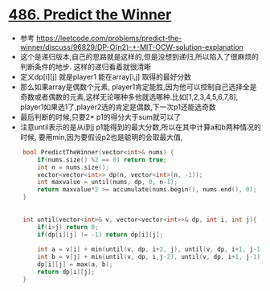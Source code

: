 # [486. Predict the Winner](https://leetcode.com/problems/predict-the-winner/description/)
* 参考 https://leetcode.com/problems/predict-the-winner/discuss/96829/DP-O(n2)-+-MIT-OCW-solution-explanation
* 这个是递归版本,自己的思路就是这样的,但是没想到递归,所以陷入了很麻烦的判断条件的地步. 这样的递归看着就很清晰
* 定义dp[i][j] 就是player1 能在array[i,j] 取得的最好分数
* 那么如果array是偶数个元素, player1肯定能胜,因为他可以控制自己选择全是奇数或者偶数的元素,这样无论哪种多他就选哪种.比如[1,2,3,4,5,6,7,8], player1如果选1了,player2选的肯定是偶数,下一次p1还能选奇数
* 最后判断的时候,只要2* p1的得分大于sum就可以了
* 注意until表示的是从i到j p1能得到的最大分数,所以在其中计算a和b两种情况的时候, 要用min,因为要假设p2也是聪明的会取最大值,

```c++
    bool PredictTheWinner(vector<int>& nums) {
        if(nums.size() %2 == 0) return true;
        int n = nums.size();
        vector<vector<int>> dp(n, vector<int>(n, -1));
        int maxvalue = until(nums, dp, 0, n-1);
        return maxvalue*2 >= accumulate(nums.begin(), nums.end(), 0);
    }
    
    
    int until(vector<int>& v, vector<vector<int>>& dp, int i, int j){
        if(i>j) return 0;
        if(dp[i][j] != -1) return dp[i][j];
        
        int a = v[i] + min(until(v, dp, i+2, j), until(v, dp, i+1, j-1));
        int b = v[j] + min(until(v, dp, i,j-2), until(v, dp, i+1, j-1));
        dp[i][j] = max(a, b);
        return dp[i][j];
    }
```
